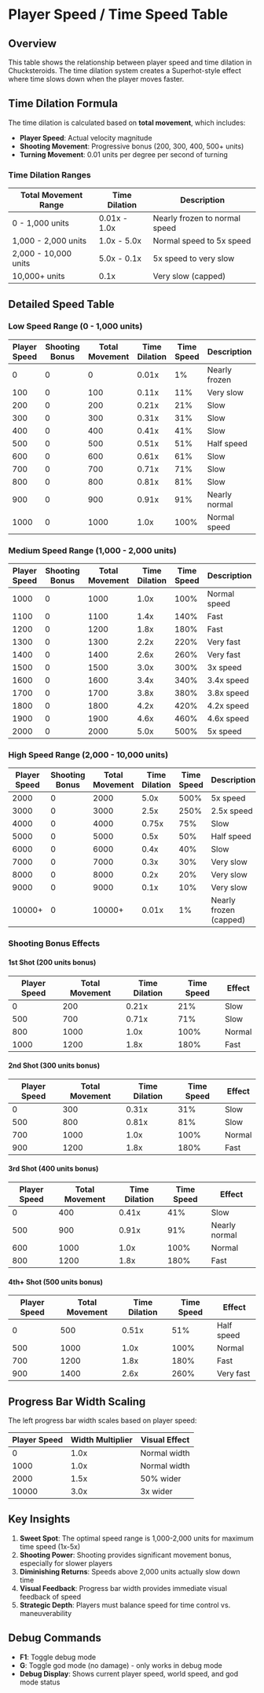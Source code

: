 # Player Speed / Time Speed Table

## Overview
This table shows the relationship between player speed and time dilation in Chucksteroids. The time dilation system creates a Superhot-style effect where time slows down when the player moves faster.

## Time Dilation Formula

The time dilation is calculated based on **total movement**, which includes:
- **Player Speed**: Actual velocity magnitude
- **Shooting Movement**: Progressive bonus (200, 300, 400, 500+ units)
- **Turning Movement**: 0.01 units per degree per second of turning

### Time Dilation Ranges

| Total Movement Range | Time Dilation | Description |
|---------------------|---------------|-------------|
| 0 - 1,000 units | 0.01x - 1.0x | Nearly frozen to normal speed |
| 1,000 - 2,000 units | 1.0x - 5.0x | Normal speed to 5x speed |
| 2,000 - 10,000 units | 5.0x - 0.1x | 5x speed to very slow |
| 10,000+ units | 0.1x | Very slow (capped) |

## Detailed Speed Table

### Low Speed Range (0 - 1,000 units)
| Player Speed | Shooting Bonus | Total Movement | Time Dilation | Time Speed | Description |
|-------------|----------------|----------------|---------------|------------|-------------|
| 0 | 0 | 0 | 0.01x | 1% | Nearly frozen |
| 100 | 0 | 100 | 0.11x | 11% | Very slow |
| 200 | 0 | 200 | 0.21x | 21% | Slow |
| 300 | 0 | 300 | 0.31x | 31% | Slow |
| 400 | 0 | 400 | 0.41x | 41% | Slow |
| 500 | 0 | 500 | 0.51x | 51% | Half speed |
| 600 | 0 | 600 | 0.61x | 61% | Slow |
| 700 | 0 | 700 | 0.71x | 71% | Slow |
| 800 | 0 | 800 | 0.81x | 81% | Slow |
| 900 | 0 | 900 | 0.91x | 91% | Nearly normal |
| 1000 | 0 | 1000 | 1.0x | 100% | Normal speed |

### Medium Speed Range (1,000 - 2,000 units)
| Player Speed | Shooting Bonus | Total Movement | Time Dilation | Time Speed | Description |
|-------------|----------------|----------------|---------------|------------|-------------|
| 1000 | 0 | 1000 | 1.0x | 100% | Normal speed |
| 1100 | 0 | 1100 | 1.4x | 140% | Fast |
| 1200 | 0 | 1200 | 1.8x | 180% | Fast |
| 1300 | 0 | 1300 | 2.2x | 220% | Very fast |
| 1400 | 0 | 1400 | 2.6x | 260% | Very fast |
| 1500 | 0 | 1500 | 3.0x | 300% | 3x speed |
| 1600 | 0 | 1600 | 3.4x | 340% | 3.4x speed |
| 1700 | 0 | 1700 | 3.8x | 380% | 3.8x speed |
| 1800 | 0 | 1800 | 4.2x | 420% | 4.2x speed |
| 1900 | 0 | 1900 | 4.6x | 460% | 4.6x speed |
| 2000 | 0 | 2000 | 5.0x | 500% | 5x speed |

### High Speed Range (2,000 - 10,000 units)
| Player Speed | Shooting Bonus | Total Movement | Time Dilation | Time Speed | Description |
|-------------|----------------|----------------|---------------|------------|-------------|
| 2000 | 0 | 2000 | 5.0x | 500% | 5x speed |
| 3000 | 0 | 3000 | 2.5x | 250% | 2.5x speed |
| 4000 | 0 | 4000 | 0.75x | 75% | Slow |
| 5000 | 0 | 5000 | 0.5x | 50% | Half speed |
| 6000 | 0 | 6000 | 0.4x | 40% | Slow |
| 7000 | 0 | 7000 | 0.3x | 30% | Very slow |
| 8000 | 0 | 8000 | 0.2x | 20% | Very slow |
| 9000 | 0 | 9000 | 0.1x | 10% | Very slow |
| 10000+ | 0 | 10000+ | 0.01x | 1% | Nearly frozen (capped) |

### Shooting Bonus Effects

#### 1st Shot (200 units bonus)
| Player Speed | Total Movement | Time Dilation | Time Speed | Effect |
|-------------|----------------|---------------|------------|---------|
| 0 | 200 | 0.21x | 21% | Slow |
| 500 | 700 | 0.71x | 71% | Slow |
| 800 | 1000 | 1.0x | 100% | Normal |
| 1000 | 1200 | 1.8x | 180% | Fast |

#### 2nd Shot (300 units bonus)
| Player Speed | Total Movement | Time Dilation | Time Speed | Effect |
|-------------|----------------|---------------|------------|---------|
| 0 | 300 | 0.31x | 31% | Slow |
| 500 | 800 | 0.81x | 81% | Slow |
| 700 | 1000 | 1.0x | 100% | Normal |
| 900 | 1200 | 1.8x | 180% | Fast |

#### 3rd Shot (400 units bonus)
| Player Speed | Total Movement | Time Dilation | Time Speed | Effect |
|-------------|----------------|---------------|------------|---------|
| 0 | 400 | 0.41x | 41% | Slow |
| 500 | 900 | 0.91x | 91% | Nearly normal |
| 600 | 1000 | 1.0x | 100% | Normal |
| 800 | 1200 | 1.8x | 180% | Fast |

#### 4th+ Shot (500 units bonus)
| Player Speed | Total Movement | Time Dilation | Time Speed | Effect |
|-------------|----------------|---------------|------------|---------|
| 0 | 500 | 0.51x | 51% | Half speed |
| 500 | 1000 | 1.0x | 100% | Normal |
| 700 | 1200 | 1.8x | 180% | Fast |
| 900 | 1400 | 2.6x | 260% | Very fast |

## Progress Bar Width Scaling

The left progress bar width scales based on player speed:

| Player Speed | Width Multiplier | Visual Effect |
|-------------|------------------|---------------|
| 0 | 1.0x | Normal width |
| 1000 | 1.0x | Normal width |
| 2000 | 1.5x | 50% wider |
| 10000 | 3.0x | 3x wider |

## Key Insights

1. **Sweet Spot**: The optimal speed range is 1,000-2,000 units for maximum time speed (1x-5x)
2. **Shooting Power**: Shooting provides significant movement bonus, especially for slower players
3. **Diminishing Returns**: Speeds above 2,000 units actually slow down time
4. **Visual Feedback**: Progress bar width provides immediate visual feedback of speed
5. **Strategic Depth**: Players must balance speed for time control vs. maneuverability

## Debug Commands

- **F1**: Toggle debug mode
- **G**: Toggle god mode (no damage) - only works in debug mode
- **Debug Display**: Shows current player speed, world speed, and god mode status
